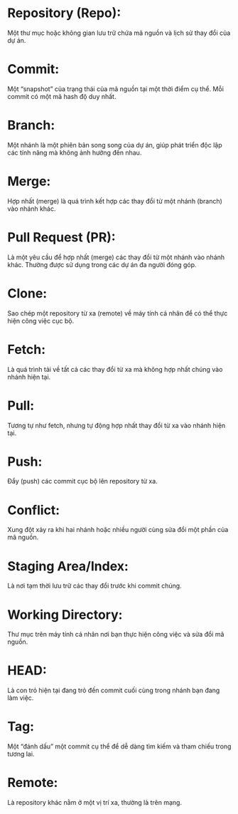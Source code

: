 # Repository (Repo): 
Một thư mục hoặc không gian lưu trữ chứa mã nguồn và lịch sử thay đổi của dự án.
# Commit: 
Một “snapshot” của trạng thái của mã nguồn tại một thời điểm cụ thể. Mỗi commit có một mã hash độ duy nhất.
# Branch: 
Một nhánh là một phiên bản song song của dự án, giúp phát triển độc lập các tính năng mà không ảnh hưởng đến nhau.
# Merge: 
Hợp nhất (merge) là quá trình kết hợp các thay đổi từ một nhánh (branch) vào nhánh khác.
# Pull Request (PR): 
Là một yêu cầu để hợp nhất (merge) các thay đổi từ một nhánh vào nhánh khác. Thường được sử dụng trong các dự án đa người đóng góp.
# Clone: 
Sao chép một repository từ xa (remote) về máy tính cá nhân để có thể thực hiện công việc cục bộ.
# Fetch: 
Là quá trình tải về tất cả các thay đổi từ xa mà không hợp nhất chúng vào nhánh hiện tại.
# Pull: 
Tương tự như fetch, nhưng tự động hợp nhất thay đổi từ xa vào nhánh hiện tại.
# Push: 
Đẩy (push) các commit cục bộ lên repository từ xa.
# Conflict: 
Xung đột xảy ra khi hai nhánh hoặc nhiều người cùng sửa đổi một phần của mã nguồn.
# Staging Area/Index: 
Là nơi tạm thời lưu trữ các thay đổi trước khi commit chúng.
# Working Directory: 
Thư mục trên máy tính cá nhân nơi bạn thực hiện công việc và sửa đổi mã nguồn.
# HEAD: 
Là con trỏ hiện tại đang trỏ đến commit cuối cùng trong nhánh bạn đang làm việc.
# Tag: 
Một “đánh dấu” một commit cụ thể để dễ dàng tìm kiếm và tham chiếu trong tương lai.
# Remote: 
Là repository khác nằm ở một vị trí xa, thường là trên mạng.
